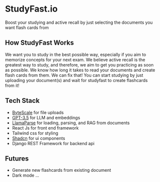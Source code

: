 # StudyFast.io

Boost your studying and active recall by just selecting the documents you want flash cards from

## How StudyFast Works

We want you to study in the best possible way, especially if you aim to memorize concepts for your next exam. We believe active recall is the greatest way to study, and therefore, we aim to get you practicing as soon as possible. We know how long it takes to read your documents and create flash cards from them. We can fix that! You can start studying by just uploading your document(s) and wait for studyfast to create flashcards from it!

## Tech Stack

- [ByteScale](https://www.bytescale.com/) for file uploads
- [GPT-3.5](https://openai.com/) for LLM and embeddings
- [LlamaParse](https://docs.llamaindex.ai/en/stable/module_guides/loading/connector/llama_parse/) for loading, parsing, and RAG from documents
- React Js for front end framework
- Tailwind css for styling
- [Shadcn](https://ui.shadcn.com/) for ui components
- Django REST Framework for backend api

## Futures

- Generate new flashcards from existing document
- Dark mode
  ...
